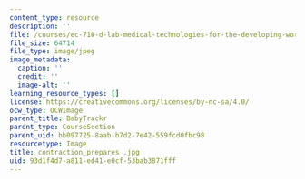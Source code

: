 ```yaml
---
content_type: resource
description: ''
file: /courses/ec-710-d-lab-medical-technologies-for-the-developing-world-spring-2010/93d1f4d7a811ed41e0cf53bab3871fff_contraction_prepares%20.jpg
file_size: 64714
file_type: image/jpeg
image_metadata:
  caption: ''
  credit: ''
  image-alt: ''
learning_resource_types: []
license: https://creativecommons.org/licenses/by-nc-sa/4.0/
ocw_type: OCWImage
parent_title: BabyTrackr
parent_type: CourseSection
parent_uid: bb097725-8aab-b7d2-7e42-559fcd0fbc98
resourcetype: Image
title: contraction_prepares .jpg
uid: 93d1f4d7-a811-ed41-e0cf-53bab3871fff
---
```

